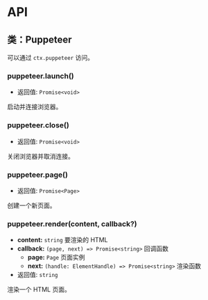 # API

## 类：Puppeteer

可以通过 `ctx.puppeteer` 访问。

### puppeteer.launch()

- 返回值: `Promise<void>`

启动并连接浏览器。

### puppeteer.close()

- 返回值: `Promise<void>`

关闭浏览器并取消连接。

### puppeteer.page()

- 返回值: `Promise<Page>`

创建一个新页面。

### puppeteer.render(content, callback?)

- **content:** `string` 要渲染的 HTML
- **callback:** `(page, next) => Promise<string>` 回调函数
  - **page:** `Page` 页面实例
  - **next:** `(handle: ElementHandle) => Promise<string>` 渲染函数
- 返回值: `string`

渲染一个 HTML 页面。

